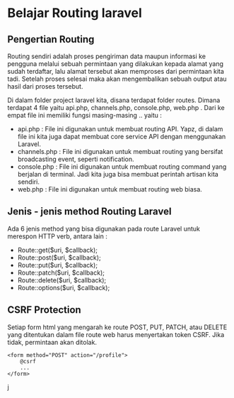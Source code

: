 # Belajar Routing laravel

## Pengertian Routing
Routing sendiri adalah proses pengiriman data maupun informasi ke pengguna melalui sebuah permintaan yang dilakukan kepada alamat yang sudah terdaftar, lalu alamat tersebut akan memproses dari permintaan kita tadi. Setelah proses selesai maka akan mengembalikan sebuah output atau hasil dari proses tersebut.

Di dalam folder project laravel kita, disana terdapat folder routes. Dimana terdapat 4 file yaitu api.php, channels.php, console.php, web.php . Dari ke empat file ini memiliki fungsi masing-masing .. yaitu :
- api.php : File ini digunakan untuk membuat routing API. Yapz, di dalam file ini kita juga dapat membuat core service API dengan menggunakan Laravel.
- channels.php : File ini digunakan untuk membuat routing yang bersifat broadcasting event, seperti notification.
- console.php : File ini digunakan untuk membuat routing command yang berjalan di terminal. Jadi kita juga bisa membuat perintah artisan kita sendiri.
- web.php : File ini digunakan untuk membuat routing web biasa.

## Jenis - jenis method Routing Laravel
Ada 6 jenis method yang bisa digunakan pada route Laravel untuk merespon HTTP verb, antara lain :
- Route::get($uri, $callback);
- Route::post($uri, $callback);
- Route::put($uri, $callback);
- Route::patch($uri, $callback);
- Route::delete($uri, $callback);
- Route::options($uri, $callback);

## CSRF Protection
Setiap form html yang mengarah ke route POST, PUT, PATCH, atau DELETE yang ditentukan dalam file route web harus menyertakan token CSRF. Jika tidak, permintaan akan ditolak.
```
<form method="POST" action="/profile">
    @csrf
    ...
</form>
```
j